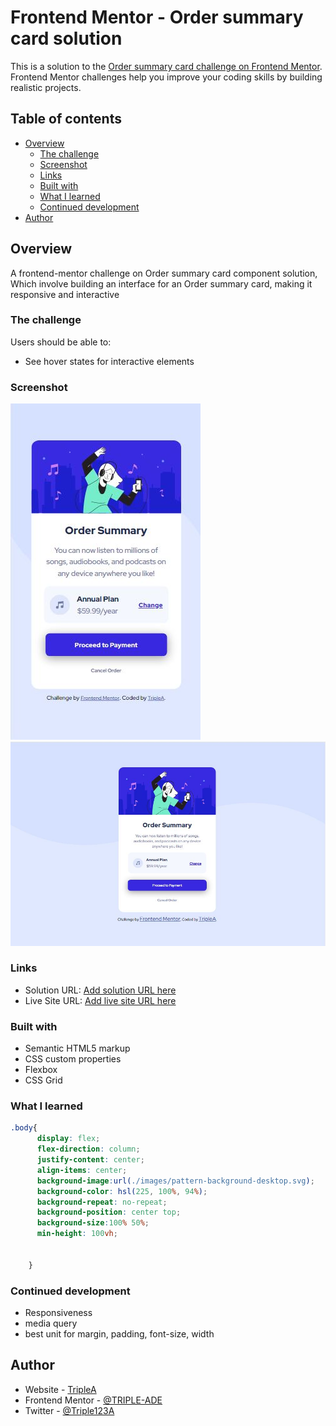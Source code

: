 # Frontend Mentor - Order summary card solution

This is a solution to the [Order summary card challenge on Frontend Mentor](https://www.frontendmentor.io/challenges/order-summary-component-QlPmajDUj). Frontend Mentor challenges help you improve your coding skills by building realistic projects. 

## Table of contents

- [Overview](#overview)
  - [The challenge](#the-challenge)
  - [Screenshot](#screenshot)
  - [Links](#links)
  - [Built with](#built-with)
  - [What I learned](#what-i-learned)
  - [Continued development](#continued-development)
- [Author](#author)


## Overview
A frontend-mentor challenge on Order summary card component solution, Which involve building an interface for an Order summary card, making it responsive and interactive
### The challenge

Users should be able to:

- See hover states for interactive elements

### Screenshot



![Mobile-design](./design/mobile-design.jpg)
![Desktop-design](./design/desktop-design.jpg)


### Links

- Solution URL: [Add solution URL here](https://github.com/TRIPLE-ADE/Order-summary-card-solution)
- Live Site URL: [Add live site URL here](https://triple-ade.github.io/Order-summary-card-solution/)


### Built with

- Semantic HTML5 markup
- CSS custom properties
- Flexbox
- CSS Grid


### What I learned


```css
.body{
      display: flex;
      flex-direction: column;
      justify-content: center; 
      align-items: center;
      background-image:url(./images/pattern-background-desktop.svg); 
      background-color: hsl(225, 100%, 94%);
      background-repeat: no-repeat;
      background-position: center top;
      background-size:100% 50%;
      min-height: 100vh;
      
      
    }
```

### Continued development
- Responsiveness
- media query
- best unit for margin, padding, font-size, width


## Author

- Website - [TripleA](https://triple-ade.github.io/Order-summary-card-solution/)
- Frontend Mentor - [@TRIPLE-ADE](https://www.frontendmentor.io/profile/TRIPLE-ADE)
- Twitter - [@Triple123A](https://www.twitter.com/Triple123A)


